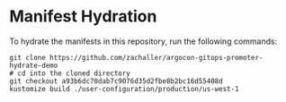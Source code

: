# Manifest Hydration

To hydrate the manifests in this repository, run the following commands:

```shell
git clone https://github.com/zachaller/argocon-gitops-promoter-hydrate-demo
# cd into the cloned directory
git checkout a93b6dc70dab7c9076d35d2fbe8b2bc16d55408d
kustomize build ./user-configuration/production/us-west-1
```
